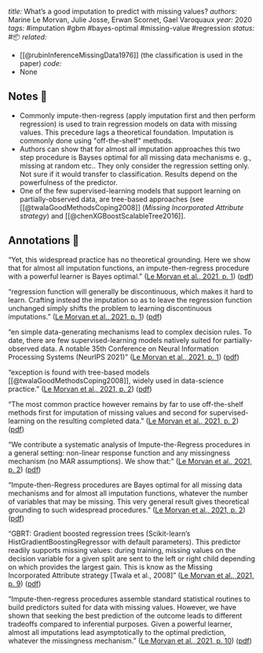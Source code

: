 *title:* What’s a good imputation to predict with missing values?
*authors:* Marine Le Morvan, Julie Josse, Erwan Scornet, Gael Varoquaux
*year:* 2020
*tags:* #imputation #gbm #bayes-optimal #missing-value #regression 
*status:* #📦 
*related:*
- [[@rubinInferenceMissingData1976]] (the classification is used in the paper)
*code:*
- None
## Notes 📍

- Commonly impute-then-regress (apply imputation first and then perform regression) is  used to train regression models on data with missing values. This precedure lags a theoretical foundation. Imputation is commonly done using "off-the-shelf" methods.
- Authors can show that for almost all imputation approaches this two step procedure is Bayses optimal for all missing data mechanisms e. g., missing at random etc.. They only consider the regression setting only. Not sure if it would transfer to classification. Results depend on the powerfulness of the predictor.
- One of the few supervised-learning models that support learning on partially-observed data, are tree-based approaches (see [[@twalaGoodMethodsCoping2008]] (*Missing Incorporated Attribute strategy*) and [[@chenXGBoostScalableTree2016]].

## Annotations 📖

“Yet, this widespread practice has no theoretical grounding. Here we show that for almost all imputation functions, an impute-then-regress procedure with a powerful learner is Bayes optimal.” ([Le Morvan et al., 2021, p. 1](zotero://select/library/items/U5TTSA2S)) ([pdf](zotero://open-pdf/library/items/XAHMRU4X?page=1&annotation=DN4MMQYN))

“regression function will generally be discontinuous, which makes it hard to learn. Crafting instead the imputation so as to leave the regression function unchanged simply shifts the problem to learning discontinuous imputations.” ([Le Morvan et al., 2021, p. 1](zotero://select/library/items/U5TTSA2S)) ([pdf](zotero://open-pdf/library/items/XAHMRU4X?page=1&annotation=PCER8YFT))

“en simple data-generating mechanisms lead to complex decision rules. To date, there are few supervised-learning models natively suited for partially-observed data. A notable 35th Conference on Neural Information Processing Systems (NeurIPS 2021)” ([Le Morvan et al., 2021, p. 1](zotero://select/library/items/U5TTSA2S)) ([pdf](zotero://open-pdf/library/items/XAHMRU4X?page=1&annotation=ZVHKCFYD))

“exception is found with tree-based models [[@twalaGoodMethodsCoping2008]], widely used in data-science practice.” ([Le Morvan et al., 2021, p. 2](zotero://select/library/items/U5TTSA2S)) ([pdf](zotero://open-pdf/library/items/XAHMRU4X?page=2&annotation=YKLJHH8C))

“The most common practice however remains by far to use off-the-shelf methods first for imputation of missing values and second for supervised-learning on the resulting completed data.” ([Le Morvan et al., 2021, p. 2](zotero://select/library/items/U5TTSA2S)) ([pdf](zotero://open-pdf/library/items/XAHMRU4X?page=2&annotation=EQNKWHAD))

“We contribute a systematic analysis of Impute-the-Regress procedures in a general setting: non-linear response function and any missingness mechanism (no MAR assumptions). We show that:” ([Le Morvan et al., 2021, p. 2](zotero://select/library/items/U5TTSA2S)) ([pdf](zotero://open-pdf/library/items/XAHMRU4X?page=2&annotation=QL7X9VCQ))

“Impute-then-Regress procedures are Bayes optimal for all missing data mechanisms and for almost all imputation functions, whatever the number of variables that may be missing. This very general result gives theoretical grounding to such widespread procedures.” ([Le Morvan et al., 2021, p. 2](zotero://select/library/items/U5TTSA2S)) ([pdf](zotero://open-pdf/library/items/XAHMRU4X?page=2&annotation=RX34ADUM))

“GBRT: Gradient boosted regression trees (Scikit-learn’s HistGradientBoostingRegressor with default parameters). This predictor readily supports missing values: during training, missing values on the decision variable for a given split are sent to the left or right child depending on which provides the largest gain. This is know as the Missing Incorporated Attribute strategy [Twala et al., 2008]” ([Le Morvan et al., 2021, p. 9](zotero://select/library/items/U5TTSA2S)) ([pdf](zotero://open-pdf/library/items/XAHMRU4X?page=9&annotation=UXYKI88D))

“Impute-then-regress procedures assemble standard statistical routines to build predictors suited for data with missing values. However, we have shown that seeking the best prediction of the outcome leads to different tradeoffs compared to inferential purposes. Given a powerful learner, almost all imputations lead asymptotically to the optimal prediction, whatever the missingness mechanism.” ([Le Morvan et al., 2021, p. 10](zotero://select/library/items/U5TTSA2S)) ([pdf](zotero://open-pdf/library/items/XAHMRU4X?page=10&annotation=749VILY9))